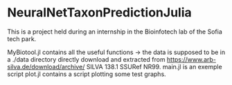 # NeuralNetTaxonPredictionJulia

This is a project held during an internship in the Bioinfotech lab of the Sofia tech park.

MyBiotool.jl contains all the useful functions
 -> the data is supposed to be in a ./data directory directly download and extracted from https://www.arb-silva.de/download/archive/ SILVA 138.1 SSURef NR99.
main.jl is an exemple script
plot.jl contains a script plotting some test graphs.

